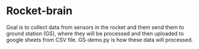# Rocket-brain
Goal is to collect data from sensors in the rocket and them send them to ground station (GS), where they will be processed and then uploaded to google sheets from CSV file.
GS-demo.py is how these data will processed.
